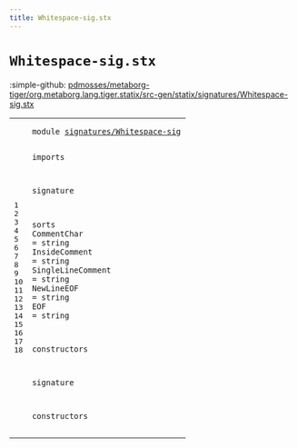 ```yaml
---
title: Whitespace-sig.stx
---
```


# `Whitespace-sig.stx`

:simple-github: [pdmosses/metaborg-tiger/org.metaborg.lang.tiger.statix/src-gen/statix/signatures/Whitespace-sig.stx]

[pdmosses/metaborg-tiger/org.metaborg.lang.tiger.statix/src-gen/statix/signatures/Whitespace-sig.stx]: https://github.com/pdmosses/metaborg-tiger/blob/master/org.metaborg.lang.tiger.statix/src-gen/statix/signatures/Whitespace-sig.stx "The source file on GitHub"

<div class="stx"><table class="highlighttable"><tbody><tr><td class="linenos"><div class="linenodiv"><pre><span></span>1
2
3
4
5
6
7
8
9
10
11
12
13
14
15
16
17
18
</pre></div></td>
<td class="code"><pre><code><span class="keyword">module</span> <a href="../Tiger-sig.stx#signatures/Whitespace-sig_61_86" id="signatures/Whitespace-sig_7_32" title="Referenced at ../Tiger-sig.stx line 5">signatures/Whitespace-sig</a>

<span class="keyword">imports</span>

<span class="keyword">signature</span>

  <span class="keyword">sorts</span>
    <span id="CommentChar_66_77" title="Not referenced locally, nor via imports">CommentChar</span> = <span class="keyword">string</span>
    <span id="InsideComment_91_104" title="Not referenced locally, nor via imports">InsideComment</span> = <span class="keyword">string</span>
    <span id="SingleLineComment_118_135" title="Not referenced locally, nor via imports">SingleLineComment</span> = <span class="keyword">string</span>
    <span id="NewLineEOF_149_159" title="Not referenced locally, nor via imports">NewLineEOF</span> = <span class="keyword">string</span>
    <span id="EOF_173_176" title="Not referenced locally, nor via imports">EOF</span> = <span class="keyword">string</span>

  <span class="keyword">constructors</span>

<span class="keyword">signature</span>

  <span class="keyword">constructors</span>
</code></pre></td></tr></tbody></table></div>